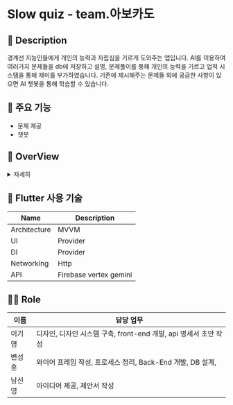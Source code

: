 # Slow quiz - team.아보카도

## :loudspeaker: Description
경계선 지능인들에게 개인의 능력과 자립심을 기르게 도와주는 앱입니다.
AI를 이용하여 여러가지 문제들을 db에 저장하고 설명, 문제풀이를 통해 개인의 능력을 기르고 업적 시스템을 통해 재미를 부가하였습니다.
기존에 제시해주는 문제들 외에 궁금한 사항이 있으면 AI 챗봇을 통해 학습할 수 있습니다. 


## :mega: 주요 기능

  - 문제 제공
  - 챗봇

## :mag_right: OverView

<details>
    <summary>자세히</summary>

### 0. 스플래쉬 화면
![Screenshot_20240806_171804](https://github.com/user-attachments/assets/4193c097-2f18-4a36-ab72-8ba0333d0c91)

### 1. 로그인 화면
![Screenshot_20240806_172401](https://github.com/user-attachments/assets/4830672f-8345-4ad2-ba1a-57263cf11cc7)

### 2. 회원가입 화면
![Screenshot_20240806_172406](https://github.com/user-attachments/assets/abfc96b9-b4fc-4d6a-a933-2bd644ca22b6)


### 3. Home 화면
![Screenshot_20240806_171829](https://github.com/user-attachments/assets/977a55cb-e8c9-4b81-b39f-bc93697c6ab9)


### 4. 문제 리스트 화면
![Screenshot_20240806_171847](https://github.com/user-attachments/assets/ae759507-9019-48bf-98a0-c666896ef017)

### 5. 설명 화면
![Screenshot_20240806_171856](https://github.com/user-attachments/assets/84275bd3-7c02-43ac-95bb-5a100b6736c3)

### 6. 문제 화면
![Screenshot_20240806_171925](https://github.com/user-attachments/assets/860d0d7d-1d1d-4438-aa2e-61236d484d1c)

### 7. Profile 화면
![Screenshot_20240806_171838](https://github.com/user-attachments/assets/f490398a-6d67-4e76-9447-14c52c03e970)

### 8. 발자취 화면
![Screenshot_20240806_171936](https://github.com/user-attachments/assets/40139f64-bd39-4fc2-8257-319591997309)

### 9. 업적 화면
![Screenshot_20240806_172301](https://github.com/user-attachments/assets/822ed03e-cda3-4d51-b128-4751d6570778)

</details>

 ## :iphone: Flutter 사용 기술

| Name             | Description             |
| ---------------- | ----------------------- |
| Architecture     | MVVM                    |
| UI               | Provider                |
| DI               | Provider                |
| Networking       | Http                    |    
| API              | Firebase vertex gemini  |


## 🙋‍♂️ Role

|  이름  | 담당 업무 |
| ------ | ------ |
|  이기영  | 디자인, 디자인 시스템 구축, front-end 개발, api 명세서 초안 작성 |
|  변성훈  | 와이어 프레임 작성, 프로세스 정리, Back-End 개발, DB 설계,  |
|  남선영  | 아이디어 제공, 제안서 작성 |

<br>
